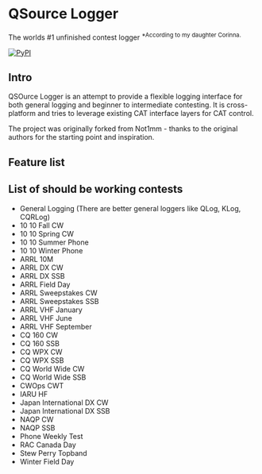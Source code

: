 # QSource Logger

The worlds #1 unfinished contest logger <sup>*According to my daughter Corinna.<sup>

[![PyPI](https://img.shields.io/pypi/v/qsource-logger)](https://pypi.org/project/qsource-logger/)

## Intro

QSOurce Logger is an attempt to provide a flexible logging interface for both general logging
and beginner to intermediate contesting. It is cross-platform and tries to leverage existing CAT interface layers
for CAT control.

The project was originally forked from Not1mm - thanks to the original authors for the starting point and inspiration.

## Feature list

## List of should be working contests

- General Logging (There are better general loggers like QLog, KLog, CQRLog)
- 10 10 Fall CW
- 10 10 Spring CW
- 10 10 Summer Phone
- 10 10 Winter Phone
- ARRL 10M
- ARRL DX CW
- ARRL DX SSB
- ARRL Field Day
- ARRL Sweepstakes CW
- ARRL Sweepstakes SSB
- ARRL VHF January
- ARRL VHF June
- ARRL VHF September
- CQ 160 CW
- CQ 160 SSB
- CQ WPX CW
- CQ WPX SSB
- CQ World Wide CW
- CQ World Wide SSB
- CWOps CWT
- IARU HF
- Japan International DX CW
- Japan International DX SSB
- NAQP CW
- NAQP SSB
- Phone Weekly Test
- RAC Canada Day
- Stew Perry Topband
- Winter Field Day

